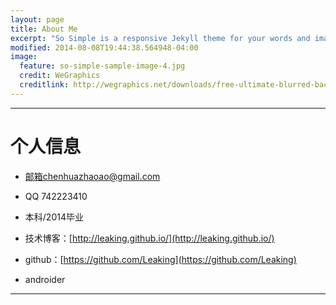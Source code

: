 ```yaml
---
layout: page
title: About Me
excerpt: "So Simple is a responsive Jekyll theme for your words and images."
modified: 2014-08-08T19:44:38.564948-04:00
image:
  feature: so-simple-sample-image-4.jpg
  credit: WeGraphics
  creditlink: http://wegraphics.net/downloads/free-ultimate-blurred-background-pack/
---
```


---

# 个人信息


* 邮箱chenhuazhaoao@gmail.com

* QQ 742223410

* 本科/2014毕业

* 技术博客：[http://leaking.github.io/](http://leaking.github.io/)

* github：[https://github.com/Leaking](https://github.com/Leaking)

* androider


---


